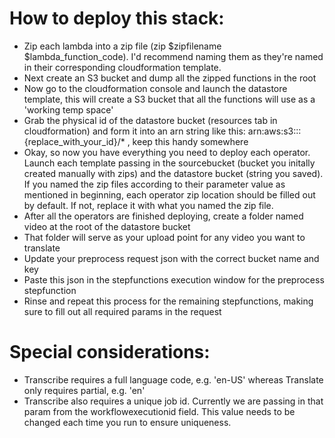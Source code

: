 # How to deploy this stack:

* Zip each lambda into a zip file (zip $zipfilename $lambda_function_code). I'd recommend naming them as they're named in their corresponding cloudformation template. 
* Next create an S3 bucket and dump all the zipped functions in the root
* Now go to the cloudformation console and launch the datastore template, this will create a S3 bucket that all the functions will use as a 'working temp space'
* Grab the physical id of the datastore bucket (resources tab in cloudformation) and form it into an arn string like this: arn:aws:s3:::{replace_with_your_id}/* , keep this handy somewhere
* Okay, so now you have everything you need to deploy each operator. Launch each template passing in the sourcebucket (bucket you initally created manually with zips) and the datastore bucket (string you saved). If you named the zip files according to their parameter value as mentioned in beginning, each operator zip location should be filled out by default. If not, replace it with what you named the zip file.
* After all the operators are finished deploying, create a folder named video at the root of the datastore bucket
* That folder will serve as your upload point for any video you want to translate
* Update your preprocess request json with the correct bucket name and key
* Paste this json in the stepfunctions execution window for the preprocess stepfunction
* Rinse and repeat this process for the remaining stepfunctions, making sure to fill out all required params in the request

# Special considerations:

* Transcribe requires a full language code, e.g. 'en-US' whereas Translate only requires partial, e.g. 'en'
* Transcribe also requires a unique job id. Currently we are passing in that param from the workflowexecutionid field. This value needs to be changed each time you run to ensure uniqueness. 


